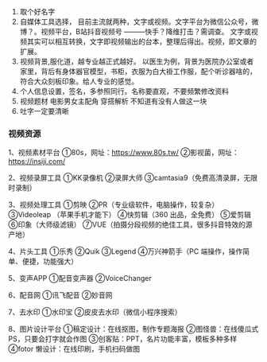 1. 取个好名字
2. 自媒体工具选择，
目前主流就两种，文字或视频。文字平台为微信公众号，微博？。视频平台，B站抖音视频号 ———快手？降维打击？需调查。 文字或视频其实可以相互转换，文字即视频输出的台本，整理后得出。视频，即文章的扩展。
3. 视频背景,服化道，越专业越正式越好。 以医生为例，背景为医院办公室或者家里，背后有身体器官模型，书柜，衣服为白大褂工作服，配个听诊器啥的，符合大众刻板印象。给人专业的感觉。
4. 个人信息设置，签名，多参照同行。名称要直观，不要频繁修改资料
5. 视频题材 电影男女主配角 穿搭解析 不知道有没有人做这一块
6. 吐字一定要清晰

### 视频资源
1、视频素材平台
①80s，网址：https://www.80s.tw/
②影视菌，网址：https://insiji.com/

2、视频录屏工具
①KK录像机
②录屏大师
③camtasia9（免费高清录屏，无限时录制）

3、视频处理工具
①剪映
②PR（专业级软件，电脑操作，较复杂）
③Videoleap （苹果手机才能下）
④快剪辑（360 出品，全免费）
⑤爱剪辑
⑥印象（大师级滤镜）
⑦VUE（拍摄分段视频的绝佳工具，很多抖音特效的源产地）

4、片头工具
①乐秀
②Quik
③Legend
④万兴神箭手（PC 端操作，操作简单、便捷，功能强大）

5、变声APP
①配音变声器
②VoiceChanger

6、配音网
①讯飞配音
②妙音网

7、去水印
①水印宝
②皮皮去水印（微信小程序搜索）

8、图片设计平台
①稿定设计：在线抠图，制作专题海报
②图怪兽：在线傻瓜式 PS，只要会打字就会作图
③创客贴：PPT，名片功能丰富，模板多种多样
④fotor 懒设计：在线印刷，手机扫码做图